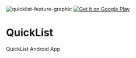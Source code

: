 ![quicklist-feature-graphic](https://cloud.githubusercontent.com/assets/18324680/21578754/227e98f8-cf84-11e6-869c-ee72e008426b.png)
<a href='https://play.google.com/store/apps/details?id=com.QuickList.christophercoverdale.QuickList&pcampaignid=MKT-Other-global-all-co-prtnr-py-PartBadge-Mar2515-1'><img alt='Get it on Google Play' src='https://play.google.com/intl/en_gb/badges/images/generic/en_badge_web_generic.eps'/></a>
# QuickList
QuickList Android App
